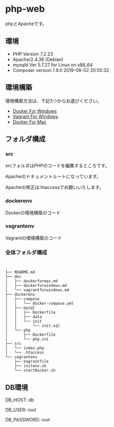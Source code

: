 # php-web

phpとApacheです。

## 環境

* PHP Version 7.2.23
* Apache/2.4.38 (Debian)
* mysqld Ver 5.7.27 for Linux on x86_64
* Composer version 1.9.0 2019-08-02 20:55:32

## 環境構築

環境構築方法は、下記3つからお選びください。

* [Docker For Windows](https://github.com/mikunup/php-web/blob/master/doc/dockerforwindows.md)
* [Vagrant For Windows](https://github.com/mikunup/php-web/blob/master/doc/vagrantforwindows.md)
* [Docker For Mac](https://github.com/mikunup/php-web/blob/master/doc/dockerformac.md)

## フォルダ構成

### src

srcフォルダはPHPのコードを編集するところです。

Apacheのドキュメントルートになっています。

Apacheの修正は.htaccessでお願いいたします。

### dockerenv

Dockerの環境構築のコード

### vagrantenv

Vagrantの環境構築のコード


### 全体フォルダ構成

```linux:tree

.
├── README.md
├── doc
│   ├── dockerformac.md
│   ├── dockerforwindows.md
│   └── vagrantforwindows.md
├── dockerenv
│   ├── compose
│   │   └── docker-compose.yml
│   ├── mysql
│   │   ├── Dockerfile
│   │   ├── data
│   │   └── init
│   │       └── init.sql
│   └── php
│       ├── Dockerfile
│       └── php.ini
├── src
│   └── index.php
│   └── .htaccess
└── vagrantenv
    ├── Vagrantfile
    ├── initenv.sh
    └── startDocker.sh

```

## DB環境

DB_HOST: db

DB_USER: root

DB_PASSWORD: root
